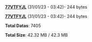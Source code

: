 [**77VTFYJL**](/data/77VTFYJL.txt) (31/01/23 - 03:42)- 244 bytes

[**77VTFYJL**](/data/77VTFYJL.txt) (31/01/23 - 03:42)- 244 bytes

**Total Datas**: 7405

**Total Size**: 42.32 MB / 42.3 MB